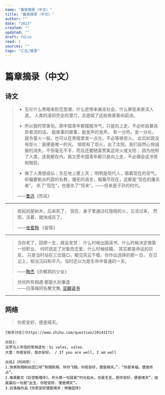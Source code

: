 ```yaml
---
name: "篇章摘录（中文）"
title: "篇章摘录（中文）"
author: ""
date: "2023"
created: ""
updated: ""
draft: false
read: 1
sources: ""
tags: "汇总/摘录"
---
```


# 篇章摘录（中文）

## 诗文

> - 无论什么黑暗来防范思潮，什么悲惨来袭击社会，什么罪恶来亵渎人道，
> 人类的渴仰完全的潜力，总是踏了这些铁蒺藜向前进。
>
> - 所以我时常害怕，原中国青年都摆脱冷气，只是向上走，不必听自暴自弃者流的话。
> 能做事的做事，能发声的发声。
> 有一分热，发一分光，就令萤火一般，也可以在黑暗里发一点光，不必等候炬火。
> 此后如竟没有炬火：我便是唯一的光。
> 倘若有了炬火，出了太阳，我们自然心悦诚服的消失，不但毫无不平，而且还要随喜赞美这炬火或太阳；
> 因为他照了人类，连我都在内。我又愿中国青年都只是向上走，不必理会这冷笑和暗箭。
>
> - 做了人类想成仙；生在地上要上天；
> 明明是现代人，吸着现在的空气，
> 却偏要勒派朽腐的名教，僵死的语言，侮蔑尽现在，这都是“现在的屠杀者”。
> 杀了“现在”，也便杀了“将来”。——将来是子孙的时代。
>
> ——[鲁迅](../wiki/鲁迅.md)《热风》

---

> 炭起初是树木，后来死了，
> 现在，身子里通过红隐隐的火，又活过来，
> 然而，活着，就快成灰了。
> 
> ——[张爱玲](../wiki/张爱玲.md) 《留情》

---

> 当你老了，回顾一生，就会发觉：
> 什么时候出国读书、什么时候决定做第一份职业、
> 何时选定了对象而恋爱、什么时候结婚，
> 其实都是命运的巨变。
> 只是当时站在三岔路口，眼见风云千樯，你作出选择的那一日，
> 在日记上，相当沉闷和平凡，当时还以为是生命中普通的一天。
> 
> ——[陶杰](../wiki/陶杰.md)《杀鹌鹑的少女》

> 世间所有相遇 都是久别重逢  
> ——白落梅同名散文集, [豆瓣读书](https://book.douban.com/subject/33462204/)

---

## 网络

> 你若安好，便是晴天。
```
[知乎讨论](https://www.zhihu.com/question/20143171)

出处1:
古罗马人写信的常用语句：Si vales, valeo.
大意：你若安好，我亦安好。 / If you are well, I am well

出处2（时间序）:
1.快男陈翔粉丝团口号“陈翔陈翔，伴你飞翔。你若安好，便是晴天。”，“你若幸福，便是终点”。
2.唯美散文《后宫甄環传》，开头第一句就是“时光如水，总是无言。若你安好，便是晴天”，结尾最后一句是“此生，你若安好，便是晴天”。
3.白落梅作品《你若安好便是晴天：林徽因传》
```

